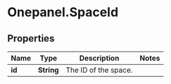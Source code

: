 # Onepanel.SpaceId

## Properties
Name | Type | Description | Notes
------------ | ------------- | ------------- | -------------
**id** | **String** | The ID of the space. | 



